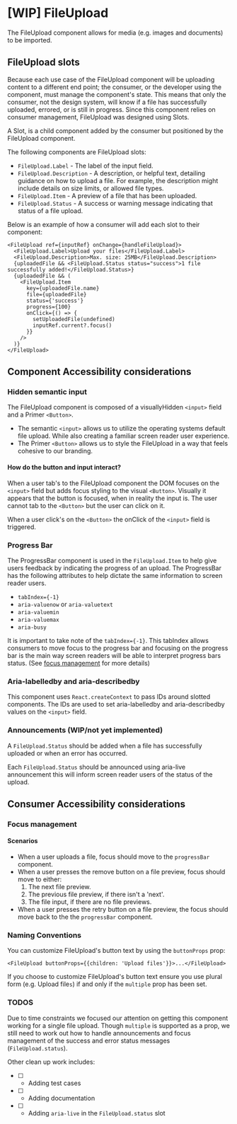 # [WIP] FileUpload

The FileUpload component allows for media (e.g. images and documents) to be imported.

## FileUpload slots

Because each use case of the FileUpload component will be uploading content to a different end point; the consumer, or the developer using the component, must manage the component's state. This means that only the consumer, not the design system, will know if a file has successfully uploaded, errored, or is still in progress. Since this component relies on consumer management, FileUpload was designed using Slots.

A Slot, is a child component added by the consumer but positioned by the FileUpload component.

The following components are FileUpload slots:

- `FileUpload.Label` - The label of the input field.
- `FileUpload.Description` - A description, or helpful text, detailing guidance on how to upload a file. For example, the description might include details on size limits, or allowed file types.
- `FileUpload.Item` - A preview of a file that has been uploaded.
- `FileUpload.Status` - A success or warning message indicating that status of a file upload.

Below is an example of how a consumer will add each slot to their component:

```tsx
<FileUpload ref={inputRef} onChange={handleFileUpload}>
  <FileUpload.Label>Upload your files</FileUpload.Label>
  <FileUpload.Description>Max. size: 25MB</FileUpload.Description>
  {uploadedFile && <FileUpload.Status status="success">1 file successfully added!</FileUpload.Status>}
  {uploadedFile && (
    <FileUpload.Item
      key={uploadedFile.name}
      file={uploadedFile}
      status={'success'}
      progress={100}
      onClick={() => {
        setUploadedFile(undefined)
        inputRef.current?.focus()
      }}
    />
  )}
</FileUpload>
```

## Component Accessibility considerations

### Hidden semantic input

The FileUpload component is composed of a visuallyHidden `<input>` field and a Primer `<Button>`.

- The semantic `<input>` allows us to utilize the operating systems default file upload. While also creating a familiar screen reader user experience.
- The Primer `<Button>` allows us to style the FileUpload in a way that feels cohesive to our branding.

#### How do the button and input interact?

When a user tab's to the FileUpload component the DOM focuses on the `<input>` field but adds focus styling to the visual `<Button>`. Visually it appears that the button is focused, when in reality the input is. The user cannot tab to the `<Button>` but the user can click on it.

When a user click's on the `<Button>` the onClick of the `<input>` field is triggered.

### Progress Bar

The ProgressBar component is used in the `FileUpload.Item` to help give users feedback by indicating the progress of an upload. The ProgressBar has the following attributes to help dictate the same information to screen reader users.

- `tabIndex={-1}`
- `aria-valuenow` or `aria-valuetext`
- `aria-valuemin`
- `aria-valuemax`
- `aria-busy`

It is important to take note of the `tabIndex={-1}`. This tabIndex allows consumers to move focus to the progress bar and focusing on the progress bar is the main way screen readers will be able to interpret progress bars status. (See [focus management](#focus-management) for more details)

### Aria-labelledby and aria-describedby

This component uses `React.createContext` to pass IDs around slotted components. The IDs are used to set aria-labelledby and aria-describedby values on the `<input>` field.

### Announcements (WIP/not yet implemented)

A `FileUpload.Status` should be added when a file has successfully uploaded or when an error has occurred.

Each `FileUpload.Status` should be announced using aria-live announcement this will inform screen reader users of the status of the upload.

## Consumer Accessibility considerations

### Focus management

#### Scenarios

- When a user uploads a file, focus should move to the `progressBar` component.
- When a user presses the remove button on a file preview, focus should move to either:
  1. The next file preview.
  2. The previous file preview, if there isn't a 'next'.
  3. The file input, if there are no file previews.
- When a user presses the retry button on a file preview, the focus should move back to the the `progressBar` component.

### Naming Conventions

You can customize FileUpload's button text by using the `buttonProps` prop:

```tsx
<FileUpload buttonProps={{children: 'Upload files'}}>...</FileUpload>
```

If you choose to customize FileUpload's button text ensure you use plural form (e.g. Upload file`s`) if and only if the `multiple` prop has been set.

### TODOS

Due to time constraints we focused our attention on getting this component working for a single file upload. Though `multiple` is supported as a prop, we still need to work out how to handle announcements and focus management of the success and error status messages (`FileUpload.status`).

Other clean up work includes:

- [ ] - Adding test cases
- [ ] - Adding documentation
- [ ] - Adding `aria-live` in the `FileUpload.status` slot

